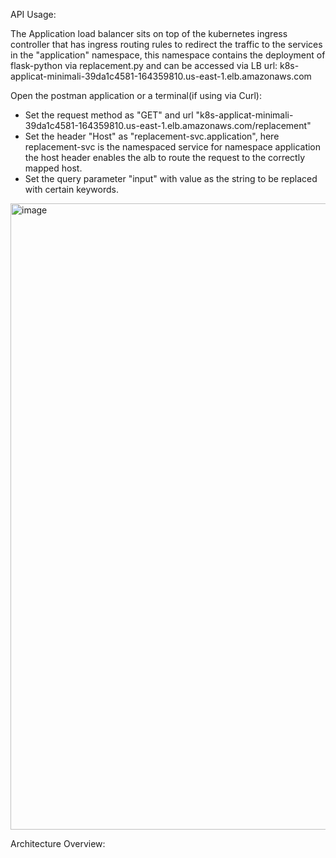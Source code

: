 API Usage:

  The Application load balancer sits on top of the kubernetes ingress controller that has ingress routing rules to redirect the traffic to the services in the "application" namespace, this namespace contains the deployment of flask-python via replacement.py and can be accessed via LB url:
  k8s-applicat-minimali-39da1c4581-164359810.us-east-1.elb.amazonaws.com
  
Open the postman application or a terminal(if using via Curl):

* Set the request method as "GET" and url "k8s-applicat-minimali-39da1c4581-164359810.us-east-1.elb.amazonaws.com/replacement"
* Set the header "Host" as "replacement-svc.application", here replacement-svc is the namespaced service for namespace application the host header enables   the alb to route the request to the correctly mapped host.
* Set the query parameter "input" with value as the string to be replaced with certain keywords.

<img width="1002" alt="image" src="https://user-images.githubusercontent.com/71400950/177881357-446d74ff-68c6-4d9b-ae6d-76a05ddc176c.png">

Architecture Overview:

